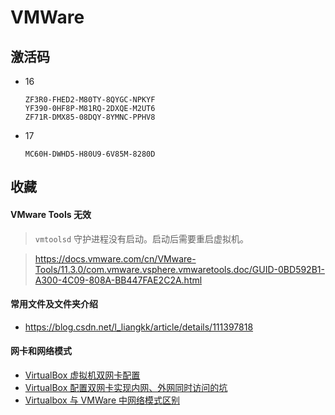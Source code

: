 # VMWare

## 激活码

- 16
  ```
  ZF3R0-FHED2-M80TY-8QYGC-NPKYF
  YF390-0HF8P-M81RQ-2DXQE-M2UT6
  ZF71R-DMX85-08DQY-8YMNC-PPHV8
  ```
- 17
  ```
  MC60H-DWHD5-H80U9-6V85M-8280D
  ```

## 收藏

#### VMware Tools 无效

> `vmtoolsd` 守护进程没有启动。启动后需要重启虚拟机。

> https://docs.vmware.com/cn/VMware-Tools/11.3.0/com.vmware.vsphere.vmwaretools.doc/GUID-0BD592B1-A300-4C09-808A-BB447FAE2C2A.html

#### 常用文件及文件夹介绍

- https://blog.csdn.net/l_liangkk/article/details/111397818

#### 网卡和网络模式

- [VirtualBox 虚拟机双网卡配置](https://blog.csdn.net/sinat_38816924/article/details/107831886)
- [VirtualBox 配置双网卡实现内网、外网同时访问的坑](https://www.jianshu.com/p/733259da1398)
- [Virtualbox 与 VMWare 中网络模式区别](https://blog.csdn.net/lyjshen/article/details/69367245)
